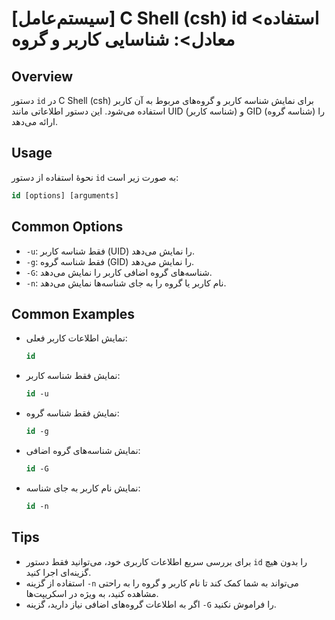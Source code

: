 # [سیستم‌عامل] C Shell (csh) id <استفاده معادل>: شناسایی کاربر و گروه

## Overview
دستور `id` در C Shell (csh) برای نمایش شناسه کاربر و گروه‌های مربوط به آن کاربر استفاده می‌شود. این دستور اطلاعاتی مانند UID (شناسه کاربر) و GID (شناسه گروه) را ارائه می‌دهد.

## Usage
نحوۀ استفاده از دستور `id` به صورت زیر است:

```csh
id [options] [arguments]
```

## Common Options
- `-u`: فقط شناسه کاربر (UID) را نمایش می‌دهد.
- `-g`: فقط شناسه گروه (GID) را نمایش می‌دهد.
- `-G`: شناسه‌های گروه اضافی کاربر را نمایش می‌دهد.
- `-n`: نام کاربر یا گروه را به جای شناسه‌ها نمایش می‌دهد.

## Common Examples
- نمایش اطلاعات کاربر فعلی:
  ```csh
  id
  ```

- نمایش فقط شناسه کاربر:
  ```csh
  id -u
  ```

- نمایش فقط شناسه گروه:
  ```csh
  id -g
  ```

- نمایش شناسه‌های گروه اضافی:
  ```csh
  id -G
  ```

- نمایش نام کاربر به جای شناسه:
  ```csh
  id -n
  ```

## Tips
- برای بررسی سریع اطلاعات کاربری خود، می‌توانید فقط دستور `id` را بدون هیچ گزینه‌ای اجرا کنید.
- استفاده از گزینه `-n` می‌تواند به شما کمک کند تا نام کاربر و گروه را به راحتی مشاهده کنید، به ویژه در اسکریپت‌ها.
- اگر به اطلاعات گروه‌های اضافی نیاز دارید، گزینه `-G` را فراموش نکنید.